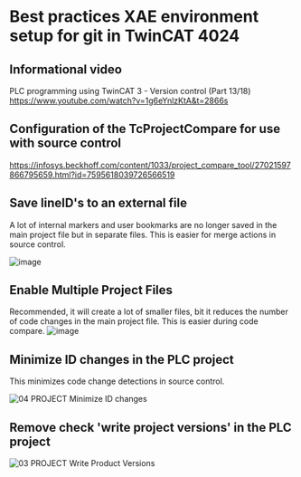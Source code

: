 # Best practices XAE environment setup for git in TwinCAT 4024
## Informational video
PLC programming using TwinCAT 3 - Version control (Part 13/18)
https://www.youtube.com/watch?v=1g6eYnlzKtA&t=2866s

## Configuration of the TcProjectCompare for use with source control
https://infosys.beckhoff.com/content/1033/project_compare_tool/27021597866795659.html?id=7595618039726566519

## Save lineID's to an external file
A lot of internal markers and user bookmarks are no longer saved in the main project file but in separate files. This is easier for merge actions in source control.

![image](https://user-images.githubusercontent.com/79637976/208902919-b1a33c55-31d8-47f8-bbae-68a9eccefb71.png)

## Enable Multiple Project Files
Recommended, it will create a lot of smaller files, bit it reduces the number of code changes in the main project file. 
This is easier during code compare.
![image](https://user-images.githubusercontent.com/79637976/208901435-228b9c37-631c-4e32-8d50-ffea22ee1f0b.png)

## Minimize ID changes in the PLC project
This minimizes code change detections in source control.

![04 PROJECT Minimize ID changes](https://github.com/user-attachments/assets/e8cb9e2e-cfb0-4c3b-82a3-f728e8b0fe90)

## Remove check 'write project versions' in the PLC project
![03 PROJECT Write Product Versions](https://github.com/user-attachments/assets/8fa531cb-e072-4f76-aa18-21e88b969bc9)

